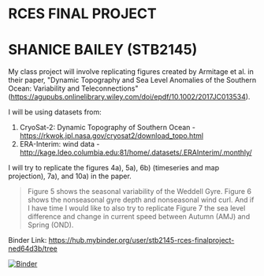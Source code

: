 # RCES FINAL PROJECT
# SHANICE BAILEY (STB2145)

My class project will involve replicating figures created by Armitage et al. in their paper, "Dynamic Topography and Sea Level Anomalies of the Southern Ocean: Variability and Teleconnections" (https://agupubs.onlinelibrary.wiley.com/doi/epdf/10.1002/2017JC013534).

I will be using datasets from:
1) CryoSat-2: Dynamic Topography of Southern Ocean - https://rkwok.jpl.nasa.gov/cryosat2/download_topo.html
2) ERA-Interim: wind data - http://kage.ldeo.columbia.edu:81/home/.datasets/.ERAInterim/.monthly/

I will try to replicate the figures 4a), 5a), 6b) (timeseries and map projection), 7a), and 10a) in the paper. 

> Figure 5 shows the seasonal variability of the Weddell Gyre. 
> Figure 6 shows the nonseasonal gyre depth and nonseasonal wind curl. 
> And if I have time I would like to also try to replicate Figure 7 the sea level difference and change in current speed between Autumn (AMJ) and Spring (OND).

Binder Link:
https://hub.mybinder.org/user/stb2145-rces-finalproject-ned64d3b/tree

[![Binder](https://mybinder.org/badge_logo.svg)](https://mybinder.org/v2/gh/stb2145/rces-finalproject/master)